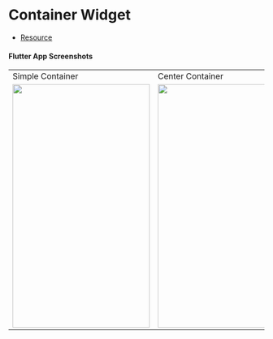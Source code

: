 # Container Widget

- [Resource](https://api.flutter.dev/flutter/widgets/Container-class.html)

#### Flutter App Screenshots

<table>
  <tr>
    <td>Simple Container</td>
     <td>Center Container</td>
     <td>Rotated Container</td>
  </tr>
  <tr>
    <td><img src="Flutter-Development/0.Assets/simple_container.png" width=270 height=480></td>
    <td><img src="Flutter-Development/0.Assets/center_container.png" width=270 height=480></td>
    <td><img src="Flutter-Development/0.Assets/rotated_container.png" width=270 height=480></td>
  </tr>
 </table>

